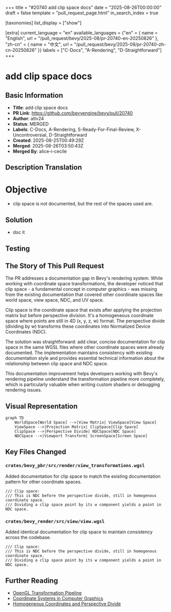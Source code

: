 +++
title = "#20740 add clip space docs"
date = "2025-08-26T00:00:00"
draft = false
template = "pull_request_page.html"
in_search_index = true

[taxonomies]
list_display = ["show"]

[extra]
current_language = "en"
available_languages = {"en" = { name = "English", url = "/pull_request/bevy/2025-08/pr-20740-en-20250826" }, "zh-cn" = { name = "中文", url = "/pull_request/bevy/2025-08/pr-20740-zh-cn-20250826" }}
labels = ["C-Docs", "A-Rendering", "D-Straightforward"]
+++

# add clip space docs

## Basic Information
- **Title**: add clip space docs
- **PR Link**: https://github.com/bevyengine/bevy/pull/20740
- **Author**: atlv24
- **Status**: MERGED
- **Labels**: C-Docs, A-Rendering, S-Ready-For-Final-Review, X-Uncontroversial, D-Straightforward
- **Created**: 2025-08-25T00:49:29Z
- **Merged**: 2025-08-26T03:50:43Z
- **Merged By**: alice-i-cecile

## Description Translation
# Objective

- clip space is not documented, but the rest of the spaces used are.

## Solution

- doc it

## Testing

## The Story of This Pull Request

The PR addresses a documentation gap in Bevy's rendering system. While working with coordinate space transformations, the developer noticed that clip space - a fundamental concept in computer graphics - was missing from the existing documentation that covered other coordinate spaces like world space, view space, NDC, and UV space.

Clip space is the coordinate space that exists after applying the projection matrix but before perspective division. It's a homogeneous coordinate space where points are still in 4D (x, y, z, w) format. The perspective divide (dividing by w) transforms these coordinates into Normalized Device Coordinates (NDC).

The solution was straightforward: add clear, concise documentation for clip space in the same WGSL files where other coordinate spaces were already documented. The implementation maintains consistency with existing documentation style and provides essential technical information about the relationship between clip space and NDC space.

This documentation improvement helps developers working with Bevy's rendering pipeline understand the transformation pipeline more completely, which is particularly valuable when writing custom shaders or debugging rendering issues.

## Visual Representation

```mermaid
graph TD
    WorldSpace[World Space] -->|View Matrix| ViewSpace[View Space]
    ViewSpace -->|Projection Matrix| ClipSpace[Clip Space]
    ClipSpace -->|Perspective Divide| NDCSpace[NDC Space]
    NDCSpace -->|Viewport Transform| ScreenSpace[Screen Space]
```

## Key Files Changed

### `crates/bevy_pbr/src/render/view_transformations.wgsl`
Added documentation for clip space to match the existing documentation pattern for other coordinate spaces.

```wgsl
/// Clip space:
/// This is NDC before the perspective divide, still in homogenous coordinate space.
/// Dividing a clip space point by its w component yields a point in NDC space.
```

### `crates/bevy_render/src/view/view.wgsl`
Added identical documentation for clip space to maintain consistency across the codebase.

```wgsl
/// Clip space:
/// This is NDC before the perspective divide, still in homogenous coordinate space.
/// Dividing a clip space point by its w component yields a point in NDC space.
```

## Further Reading

- [OpenGL Transformation Pipeline](https://www.khronos.org/opengl/wiki/Vertex_Transformation)
- [Coordinate Systems in Computer Graphics](https://learnopengl.com/Getting-started/Coordinate-Systems)
- [Homogeneous Coordinates and Perspective Divide](https://www.tomdalling.com/blog/modern-opengl/explaining-homogenous-coordinates-and-projective-geometry/)